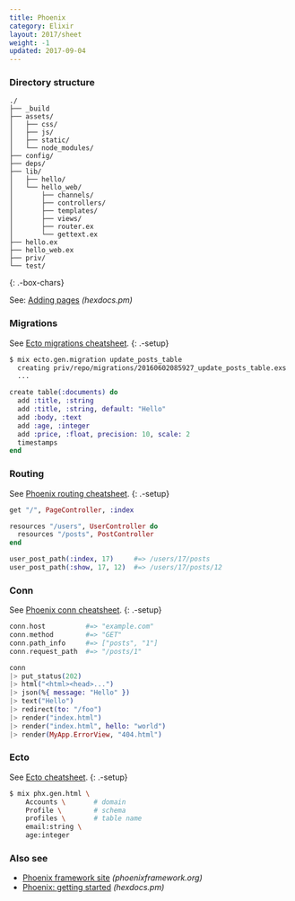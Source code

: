 ```yaml
---
title: Phoenix
category: Elixir
layout: 2017/sheet
weight: -1
updated: 2017-09-04
---
```


### Directory structure

```
./
├── _build
├── assets/
│   ├── css/
│   ├── js/
│   ├── static/
│   └── node_modules/
├── config/
├── deps/
├── lib/
│   ├── hello/
│   └── hello_web/
│       ├── channels/
│       ├── controllers/
│       ├── templates/
│       ├── views/
│       ├── router.ex
│       └── gettext.ex
├── hello.ex
├── hello_web.ex
├── priv/
└── test/
```
{: .-box-chars}

See: [Adding pages](https://hexdocs.pm/phoenix/adding_pages.html) _(hexdocs.pm)_

### Migrations

See [Ecto migrations cheatsheet](./phoenix-migrations).
{: .-setup}

```bash
$ mix ecto.gen.migration update_posts_table
  creating priv/repo/migrations/20160602085927_update_posts_table.exs
  ...
```

```elixir
create table(:documents) do
  add :title, :string
  add :title, :string, default: "Hello"
  add :body, :text
  add :age, :integer
  add :price, :float, precision: 10, scale: 2
  timestamps
end
```

### Routing

See [Phoenix routing cheatsheet](./phoenix-routing).
{: .-setup}

```elixir
get "/", PageController, :index

resources "/users", UserController do
  resources "/posts", PostController
end
```

```elixir
user_post_path(:index, 17)     #=> /users/17/posts
user_post_path(:show, 17, 12)  #=> /users/17/posts/12
```

### Conn

See [Phoenix conn cheatsheet](./phoenix-conn).
{: .-setup}

```elixir
conn.host          #=> "example.com"
conn.method        #=> "GET"
conn.path_info     #=> ["posts", "1"]
conn.request_path  #=> "/posts/1"
```

```elixir
conn
|> put_status(202)
|> html("<html><head>...")
|> json(%{ message: "Hello" })
|> text("Hello")
|> redirect(to: "/foo")
|> render("index.html")
|> render("index.html", hello: "world")
|> render(MyApp.ErrorView, "404.html")
```

### Ecto


See [Ecto cheatsheet](./phoenix-ecto).
{: .-setup}

```bash
$ mix phx.gen.html \
    Accounts \       # domain
    Profile \        # schema
    profiles \       # table name
    email:string \
    age:integer
```

### Also see

- [Phoenix framework site](http://phoenixframework.org/) _(phoenixframework.org)_
- [Phoenix: getting started](https://hexdocs.pm/phoenix/overview.html) _(hexdocs.pm)_
